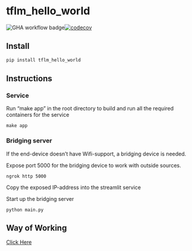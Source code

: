 tflm_hello_world
================

<!-- WARNING: THIS FILE WAS AUTOGENERATED! DO NOT EDIT! -->

![GHA workflow
badge](https://github.com/OhtuProjTinyML/tflm_hello_world_staging/workflows/CI/badge.svg)[![codecov](https://codecov.io/gh/OhtuProjTinyML/tflm_hello_world_staging/branch/main/graph/badge.svg?token=J9XY634ML5)](https://codecov.io/gh/OhtuProjTinyML/tflm_hello_world_staging)

## Install

``` sh
pip install tflm_hello_world
```

## Instructions

### Service

Run “make app” in the root directory to build and run all the required
containers for the service

`make app`

### Bridging server

If the end-device doesn’t have Wifi-support, a bridging device is
needed.

Expose port 5000 for the bridging device to work with outside sources.

`ngrok http 5000`

Copy the exposed IP-address into the streamlit service

Start up the bridging server

`python main.py`

## Way of Working

[Click
Here](/docs/sprint0/WoW.md)
